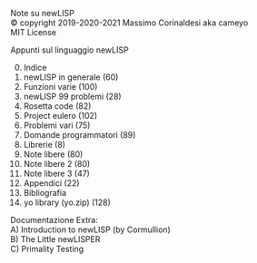 Note su newLISP  
© copyright 2019-2020-2021 Massimo Corinaldesi aka cameyo  
MIT License  
    
Appunti sul linguaggio newLISP  
  
00) Indice  
01) newLISP in generale (60)  
02) Funzioni varie (100)  
03) newLISP 99 problemi (28)  
04) Rosetta code (82)  
05) Project eulero (102)  
06) Problemi vari (75)  
07) Domande programmatori (89)  
08) Librerie (8)  
09) Note libere (80)  
10) Note libere 2 (80)  
11) Note libere 3 (47)  
12) Appendici (22)  
13) Bibliografia  
99) yo library (yo.zip) (128)  
  
Documentazione Extra:  
A) Introduction to newLISP (by Cormullion)  
B) The Little newLISPER  
C) Primality Testing  

